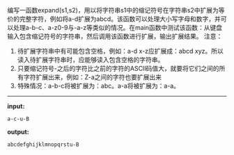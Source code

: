 编写一函数expand(s1,s2)，用以将字符串s1中的缩记符号在字符串s2中扩展为等价的完整字符，例如将a-d扩展为abcd。该函数可以处理大小写字母和数字，并可以处理a-b-c、a-z0-9与-a-z等类似的情况。在main函数中测试该函数：从键盘输入包含缩记符号的字符串，然后调用该函数进行扩展，输出扩展结果。
注意：
1. 待扩展字符串中有可能包含空格，例如：a-d x-z应扩展成：abcd xyz。所以读入待扩展字符串时，应能够读入包含空格的字符串。
2. 只要缩记符号-之后的字符比之前的字符的ASCII码值大，就要将它们之间的所有字符扩展出来，例如：Z-a之间的字符也要扩展出来
3. 特殊情况：a-b-c将被扩展为：abc。a-a将被扩展为：a-a。
****
**input:**
```
a-c-u-B
```
**output:**
```
abcdefghijklmnopqrstu-B
```
